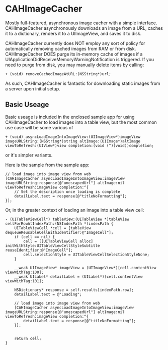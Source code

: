 # CAHImageCacher
Mostly full-featured, asynchronous image cacher with a simple interface. CAHImageCacher asynchronously downloads an image from a URL, caches it to a dictionary, renders it to a UIImageView, and saves it to disk.

CAHImageCacher currently does NOT employ any sort of policy for automatically removing cached images from RAM or from disk. CAHImageCacher DOES purge its in-memory cache of images if a UIApplicationDidReceiveMemoryWarningNotification is triggered. If you need to purge from disk, you may manually delete items by calling:

`+ (void) removeCachedImageAtURL:(NSString*)url;`

As such, CAHImageCacher is fantastic for downloading static images from a server upon initial setup.

Basic Useage
------------

Basic useage is included in the enclosed sample app for using CAHImageCacher to load images into a table view, but the most common use case will be some various of 

`+ (void) asyncLoadImageIntoImageView:(UIImageView*)imageView imageURLString:(NSString*)string altImage:(UIImage*)altImage viewToRefresh:(UIView*)view completion:(void (^)(void))completion;`

or it's simpler variants.

Here is the sample from the sample app:

```
// load image into image view from web
[CAHImageCacher asyncLoadImageIntoImageView:imageView imageURLString:response[@"unescapedUrl"] altImage:nil viewToRefresh:imageView completion:^{
	// Set the description once loading is complete
	detailLabel.text = response[@"titleNoFormatting"];
}];
```
	
Or, in the greater context of loading an image into a table view cell:

```
- (UITableViewCell*) tableView:(UITableView *)tableView cellForRowAtIndexPath:(NSIndexPath *)indexPath {
	UITableViewCell *cell = [tableView dequeueReusableCellWithIdentifier:@"ImageCell"];
	if (cell == nil) {
		cell = [[UITableViewCell alloc] initWithStyle:UITableViewCellStyleSubtitle reuseIdentifier:@"ImageCell"];
		cell.selectionStyle = UITableViewCellSelectionStyleNone;
	}
	
	__weak UIImageView* imageView = (UIImageView*)[cell.contentView viewWithTag:100];
	__weak UILabel* detailLabel = (UILabel*)[cell.contentView viewWithTag:101];
	
	NSDictionary* response = self.results[indexPath.row];
	detailLabel.text = @"Loading";
	
	// load image into image view from web
	[CAHImageCacher asyncLoadImageIntoImageView:imageView imageURLString:response[@"unescapedUrl"] altImage:nil viewToRefresh:imageView completion:^{
		detailLabel.text = response[@"titleNoFormatting"];
	}];
	

	return cell;
}
```
